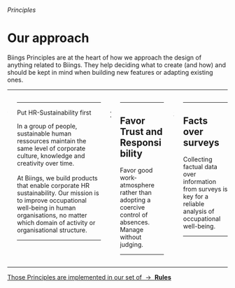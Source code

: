 <h6 class="subtitle is-6 has-text-grey is-uppercase">Principles</h6><h1 class="title is-1 is-serif has-text-weight-bold">Our approach</h1>
<p class="subtitle is-5">
    Biings <span class="has-text-weight-medium">Principles</span> are at the heart of how we approach the design of anything related to Biings. They help deciding what to create (and how) and should be kept in mind when building new features or adapting existing ones.
</p>

<hr class="is-visible is-large">

<div class="columns is-multiline">
    <div class="column is-1">
        <h2 class="title is-1 has-text-primary has-text-weight-normal">1</h2>
    </div>
    <div class="column is-11 is-full-mobile">
        <hr class="is-smaller">
        <div class="title is-4 is-spaced is-family-sans-serif">Put HR-Sustainability first</div>
        <p class="subtitle is-6">
            In a group of people, sustainable human ressources maintain the same level of corporate culture, knowledge and creativity over time.
            <br><br>
            At Biings, we build products that enable corporate HR sustainability. Our mission is to improve occupational well-being in human organisations, no matter which domain of activity or organisational structure.
        </p>
        <hr class="is-small">
    </div>
    <div class="column is-1 is-size-1">
        <h2 class="title is-1 has-text-primary has-text-weight-normal">2</h2>
    </div>
    <div class="column is-11">
        <hr class="is-smaller">
        <h2 class="title is-4 is-spaced is-family-sans-serif">Favor Trust and Responsibility</h2>
        <p class="subtitle is-6">
            Favor good work-atmosphere rather than adopting a coercive control of absences. Manage without judging.
        </p>
        <hr class="is-small">
    </div>
    <div class="column is-1 is-size-1">
        <h2 class="title is-1 has-text-primary has-text-weight-normal">3</h2>
    </div>
    <div class="column is-11">
        <hr class="is-smaller">
        <h2 class="title is-4 is-spaced is-family-sans-serif">Facts over surveys</h2>
        <p class="subtitle is-6">
            Collecting factual data over information from surveys is key for a reliable analysis of occupational well-being.
        </p>
        <hr class="is-small">
    </div>
</div>
<hr>
<a href="#/rules" class="box is-bordered">
    Those Principles are implemented in our set of &nbsp;→&nbsp; <strong class="has-text-link">Rules</strong>
</a>